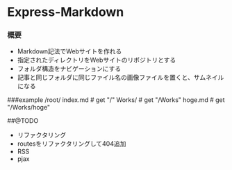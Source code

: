 # Express-Markdown
### 概要
* Markdown記法でWebサイトを作れる
* 指定されたディレクトリをWebサイトのリポジトリとする
* フォルダ構造をナビゲーションにする
* 記事と同じフォルダに同じファイル名の画像ファイルを置くと、サムネイルになる

###example
    /root/ index.md # get "/"
           Works/    # get "/Works"
           			 hoge.md # get "/Works/hoge"

##@TODO
* リファクタリング
* routesをリファクタリングして404追加
* RSS
* pjax